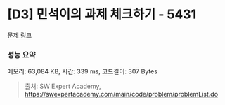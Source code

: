 # [D3] 민석이의 과제 체크하기 - 5431 

[문제 링크](https://swexpertacademy.com/main/code/problem/problemDetail.do?contestProbId=AWVl3rWKDBYDFAXm) 

### 성능 요약

메모리: 63,084 KB, 시간: 339 ms, 코드길이: 307 Bytes



> 출처: SW Expert Academy, https://swexpertacademy.com/main/code/problem/problemList.do